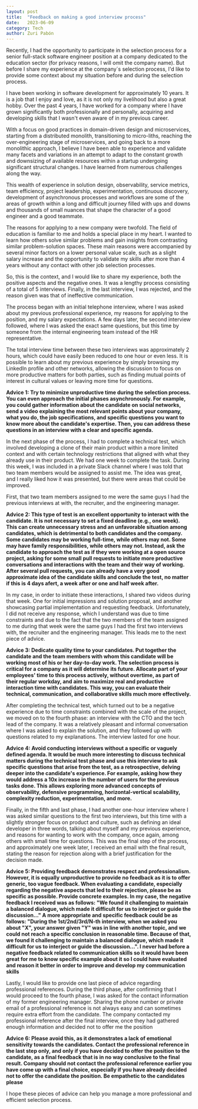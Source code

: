 ```yaml
---
layout: post
title:  "Feedback on making a good interview process"
date:   2023-06-09
category: Tech
author: Zuri Pabón
---
```


Recently, I had the opportunity to participate in the selection process for a senior full-stack software engineer position at a company dedicated to the education sector (for privacy reasons, I will omit the company name). But before I share my experience at the company´s selection process, I'd like to provide some context about my situation before and during the selection process.

I have been working in software development for approximately 10 years. It is a job that I enjoy and love, as it is not only my livelihood but also a great hobby. Over the past 4 years, I have worked for a company where I have grown significantly both professionally and personally, acquiring and developing skills that I wasn't even aware of in my previous career.

With a focus on good practices in domain-driven design and microservices, starting from a distributed monolith, transitioning to micro-liths, reaching the over-engineering stage of microservices, and going back to a more monolithic approach, I believe I have been able to experience and validate many facets and variations in an attempt to adapt to the constant growth and downsizing of available resources within a startup undergoing significant structural changes. I have learned from numerous challenges along the way. 

This wealth of experience in solution design, observability, service metrics, team efficiency, project leadership, experimentation, continuous discovery, development of asynchronous processes and workflows are some of the areas of growth within a long and difficult journey filled with ups and downs and thousands of small nuances that shape the character of a good engineer and a good teammate.

The reasons for applying to a new company were twofold. The field of education is familiar to me and holds a special place in my heart. I wanted to learn how others solve similar problems and gain insights from contrasting similar problem-solution spaces. These main reasons were accompanied by several minor factors on a lower personal value scale, such as a slight salary increase and the opportunity to validate my skills after more than 4 years without any contact with other job selection processes.

So, this is the context, and I would like to share my experience, both the positive aspects and the negative ones. It was a lengthy process consisting of a total of 5 interviews. Finally, in the last interview, I was rejected, and the reason given was that of ineffective communication.

The process began with an initial telephone interview, where I was asked about my previous professional experience, my reasons for applying to the position, and my salary expectations. A few days later, the second interview followed, where I was asked the exact same questions, but this time by someone from the internal engineering team instead of the HR representative.

The total interview time between these two interviews was approximately 2 hours, which could have easily been reduced to one hour or even less. It is possible to learn about my previous experience by simply browsing my LinkedIn profile and other networks, allowing the discussion to focus on more productive matters for both parties, such as finding mutual points of interest in cultural values or leaving more time for questions.

**Advice 1: Try to minimize unproductive time during the selection process. You can even approach the initial phases asynchronously. For example, you could gather information about the candidate on social networks, send a video explaining the most relevant points about your company, what you do, the job specifications, and specific questions you want to know more about the candidate's expertise. Then, you can address these questions in an interview with a clear and specific agenda.**

In the next phase of the process, I had to complete a technical test, which involved developing a clone of their main product within a more limited context and with certain technology restrictions that aligned with what they already use in their product. We had one week to complete the task. During this week, I was included in a private Slack channel where I was told that two team members would be assigned to assist me. The idea was great, and I really liked how it was presented, but there were areas that could be improved.

First, that two team members assigned to me were the same guys I had the previous interviews at with, the recruiter, and the engineering manager. 

**Advice 2: This type of test is an excellent opportunity to interact with the candidate. It is not necessary to set a fixed deadline (e.g., one week). This can create unnecessary stress and an unfavorable situation among candidates, which is detrimental to both candidates and the company. Some candidates may be working full-time, while others may not. Some may have family responsibilities, while others may not. Instead, ask the candidate to approach the test as if they were working at a open source project, asking for some small pull requests to initiate more productive conversations and interactions with the team and their way of working. After several pull requests, you can already have a very good approximate idea of the candidate skills and conclude the test, no matter if this is 4 days afert, a week after or one and half week after.**

In my case, in order to initiate these interactions, I shared two videos during that week. One for initial impressions and solution proposal, and another showcasing partial implementation and requesting feedback. Unfortunately, I did not receive any response, which I understand was due to time constraints and due to the fact that the two members of the team assigned to me during that week were the same guys I had the first two interviews with, the recruiter and the engineering manager. This leads me to the next piece of advice.

**Advice 3: Dedicate quality time to your candidates. Put together the candidate and the team members with whom this candidate will be working most of his or her day-to-day work. The selection process is critical for a company as it will determine its future. Allocate part of your employees' time to this process actively, without overtime, as part of their regular workday, and aim to maximize real and productive interaction time with candidates. This way, you can evaluate their technical, communication, and collaborative skills much more effectively.**

After completing the technical test, which turned out to be a negative experience due to time constraints combined with the scale of the project, we moved on to the fourth phase: an interview with the CTO and the tech lead of the company. It was a relatively pleasant and informal conversation where I was asked to explain the solution, and they followed up with questions related to my explanations. The interview lasted for one hour.

**Advice 4: Avoid conducting interviews without a specific or vaguely defined agenda. It would be much more interesting to discuss technical matters during the technical test phase and use this interview to ask specific questions that arise from the test, as a retrospective, delving deeper into the candidate's experience. For example, asking how they would address a 10x increase in the number of users for the previous tasks done. This allows exploring more advanced concepts of observability, defensive programming, horizontal-vertical scalability, complexity reduction, experimentation, and more.**

Finally, in the fifth and last phase, I had another one-hour interview where I was asked similar questions to the first two interviews, but this time with a slightly stronger focus on product and culture, such as defining an ideal developer in three words, talking about myself and my previous experience, and reasons for wanting to work with the company, once again, among others with small time for questions. This was the final step of the process, and approximately one week later, I received an email with the final result, stating the reason for rejection along with a brief justification for the decision made.

**Advice 5: Providing feedback demonstrates respect and professionalism. However, it is equally unproductive to provide no feedback as it is to offer generic, too vague feedback. When evaluating a candidate, especially regarding the negative aspects that led to their rejection, please be as specific as possible. Provide concrete examples. In my case, the negative feedback I received was as follows: "We found it challenging to maintain a balanced dialogue, which made it difficult for us to interject or guide the discussion..." A more appropriate and specific feedback could be as follows: "During the 1st/2nd/3rd/N-th interview, when we asked you about "X", your answer given "Y" was in line with another topic, and we could not reach a specific conclusion in reasonable time. Because of that, we found it challenging to maintain a balanced dialogue, which made it difficult for us to interject or guide the discussion...". I never had before a negative feedback related to communication skills so it would have been great for me to know specific example about it so I could have evaluated and reason it better in order to improve and develop my communication skills**

Lastly, I would like to provide one last piece of advice regarding professional references. During the third phase, after confirming that I would proceed to the fourth phase, I was asked for the contact information of my former engineering manager. Sharing the phone number or private email of a professional reference is not always easy and can sometimes require extra effort from the candidate. The company contacted my professional reference after the final interview, once they had gathered enough information and decided not to offer me the position

**Advice 6: Please avoid this, as it demonstrates a lack of emotional sensitivity towards the candidates. Contact the professional reference in the last step only, and only if you have decided to offer the position to the candidate, as a final feedback that is in no way conclusive to the final result. Company should not contact the professional reference earlier you have come up with a final choice, especially if you have already decided not to offer the candidate the position. Be empathetic to the candidates please**

I hope these pieces of advice can help you manage a more professional and efficient selection process.